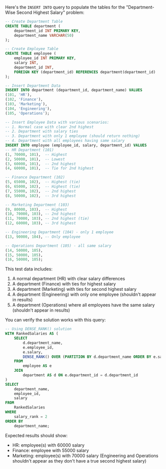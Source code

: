 Here's the `INSERT INTO` query to populate the tables for the "Department-Wise Second Highest Salary" problem:

```sql
-- Create Department Table
CREATE TABLE department (
    department_id INT PRIMARY KEY,
    department_name VARCHAR(50)
);

-- Create Employee Table
CREATE TABLE employee (
    employee_id INT PRIMARY KEY,
    salary INT,
    department_id INT,
    FOREIGN KEY (department_id) REFERENCES department(department_id)
);

-- Insert Department Data
INSERT INTO department (department_id, department_name) VALUES
(101, 'HR'),
(102, 'Finance'),
(103, 'Marketing'),
(104, 'Engineering'),
(105, 'Operations');

-- Insert Employee Data with various scenarios:
-- 1. Normal case with clear 2nd highest
-- 2. Department with salary ties
-- 3. Department with only 1 employee (should return nothing)
-- 4. Department with all employees having same salary
INSERT INTO employee (employee_id, salary, department_id) VALUES
-- HR Department (101)
(1, 70000, 101),  -- Highest
(2, 50000, 101),  -- Lowest
(3, 60000, 101),  -- 2nd highest
(4, 60000, 101),  -- Tie for 2nd highest

-- Finance Department (102)
(5, 65000, 102),  -- Highest (tie)
(6, 65000, 102),  -- Highest (tie)
(7, 55000, 102),  -- 2nd highest
(8, 50000, 102),  -- 3rd highest

-- Marketing Department (103)
(9, 80000, 103),  -- Highest
(10, 70000, 103), -- 2nd highest
(11, 70000, 103), -- 2nd highest (tie)
(12, 60000, 103), -- 3rd highest

-- Engineering Department (104) - only 1 employee
(13, 90000, 104), -- Only employee

-- Operations Department (105) - all same salary
(14, 50000, 105),
(15, 50000, 105),
(16, 50000, 105);
```

This test data includes:
1. A normal department (HR) with clear salary differences
2. A department (Finance) with ties for highest salary
3. A department (Marketing) with ties for second highest salary
4. A department (Engineering) with only one employee (shouldn't appear in results)
5. A department (Operations) where all employees have the same salary (shouldn't appear in results)

You can verify the solution works with this query:

```sql
-- Using DENSE_RANK() solution
WITH RankedSalaries AS (
    SELECT
        d.department_name,
        e.employee_id,
        e.salary,
        DENSE_RANK() OVER (PARTITION BY d.department_name ORDER BY e.salary DESC) AS salary_rank
    FROM
        employee AS e
    JOIN
        department AS d ON e.department_id = d.department_id
)
SELECT
    department_name,
    employee_id,
    salary
FROM
    RankedSalaries
WHERE
    salary_rank = 2
ORDER BY
    department_name;
```

Expected results should show:
- HR: employee(s) with 60000 salary
- Finance: employee with 55000 salary
- Marketing: employee(s) with 70000 salary
(Engineering and Operations shouldn't appear as they don't have a true second highest salary)
